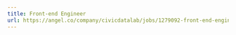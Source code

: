 ```yaml
---
title: Front-end Engineer
url: https://angel.co/company/civicdatalab/jobs/1279092-front-end-engineer
---
```


